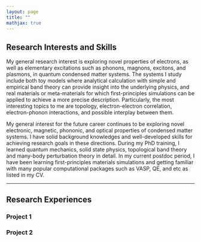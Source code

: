 ```yaml
---
layout: page
title: ""
mathjax: true
---
```


## Research Interests and Skills
My general research interest is exploring novel properties of electrons, as well as elementary excitations such as phonons, magnons, excitons, and plasmons, in quantum condensed matter systems. The systems I study include both toy models where analytical calculation with simple and empirical band theory can provide insight into the underlying physics, and real materials or meta-materials for which first-principles simulations can be applied to achieve a more precise description. Particularly, the most interesting topics to me are topology, electron-electron correlation, electron-phonon interactions, and possible interplay between them. 

My general interest for the future career continues to be exploring novel electronic, magnetic, phononic, and optical properties of condensed matter systems. I have solid background knowledges and well-developed skills for achieving research goals in these directions. During my PhD training, I learned quantum mechanics, solid state physics, topological band theory and many-body perturbation theory in detail. In my current postdoc period, I have been learning first-principles materials simulations and getting familiar with many popular computational packages such as VASP, QE, and etc as listed in my CV.

---

## Research Experiences
### Project 1
### Project 2
